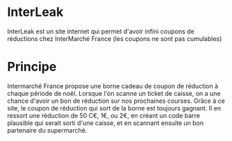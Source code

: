 # InterLeak
InterLeak est un site internet qui permet d'avoir infini coupons de réductions chez InterMarché France (les coupons ne sont pas cumulables)

# Principe
Intermarché France propose une borne cadeau de coupon de réduction à chaque période de noël. Lorsque l'on scanne un ticket de caisse, on a une chance d'avoir un bon de réduction sur nos prochaines courses.
Grâce à ce site, le coupon de réduction qui sort de la borne est toujours gagnant. Il en ressort une réduction de 50 C€, 1€, ou 2€, en créant un code barre plausible qui serait sorti d'une caisse,
et en scannant ensuite un bon partenaire du supermarché.
